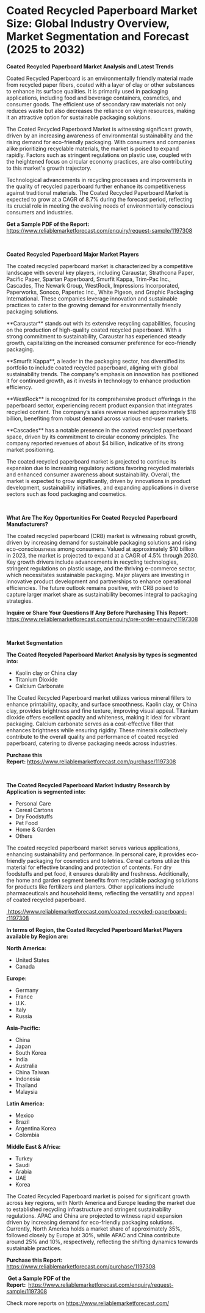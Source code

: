 <p><h1>Coated Recycled Paperboard Market Size: Global Industry Overview, Market Segmentation and Forecast (2025 to 2032)</h1></p><p><strong>Coated Recycled Paperboard Market Analysis and Latest Trends</strong></p>
<p><p>Coated Recycled Paperboard is an environmentally friendly material made from recycled paper fibers, coated with a layer of clay or other substances to enhance its surface qualities. It is primarily used in packaging applications, including food and beverage containers, cosmetics, and consumer goods. The efficient use of secondary raw materials not only reduces waste but also decreases the reliance on virgin resources, making it an attractive option for sustainable packaging solutions.</p><p>The Coated Recycled Paperboard Market is witnessing significant growth, driven by an increasing awareness of environmental sustainability and the rising demand for eco-friendly packaging. With consumers and companies alike prioritizing recyclable materials, the market is poised to expand rapidly. Factors such as stringent regulations on plastic use, coupled with the heightened focus on circular economy practices, are also contributing to this market's growth trajectory.</p><p>Technological advancements in recycling processes and improvements in the quality of recycled paperboard further enhance its competitiveness against traditional materials. The Coated Recycled Paperboard Market is expected to grow at a CAGR of 8.7% during the forecast period, reflecting its crucial role in meeting the evolving needs of environmentally conscious consumers and industries.</p></p>
<p><strong>Get a Sample PDF of the Report:&nbsp;</strong> <a href="https://www.reliablemarketforecast.com/enquiry/request-sample/1197308?utm_campaign=2308&utm_medium=2&utm_source=Github&utm_content=ia&utm_term=01042025&utm_id=coated-recycled-paperboard">https://www.reliablemarketforecast.com/enquiry/request-sample/1197308</a></p>
<p>&nbsp;</p>
<p><strong>Coated Recycled Paperboard Major Market Players</strong></p>
<p><p>The coated recycled paperboard market is characterized by a competitive landscape with several key players, including Caraustar, Strathcona Paper, Pacific Paper, Spartan Paperboard, Smurfit Kappa, Trim-Pac Inc., Cascades, The Newark Group, WestRock, Impressions Incorporated, Paperworks, Sonoco, Papertec Inc., White Pigeon, and Graphic Packaging International. These companies leverage innovation and sustainable practices to cater to the growing demand for environmentally friendly packaging solutions.</p><p>**Caraustar** stands out with its extensive recycling capabilities, focusing on the production of high-quality coated recycled paperboard. With a strong commitment to sustainability, Caraustar has experienced steady growth, capitalizing on the increased consumer preference for eco-friendly packaging.</p><p>**Smurfit Kappa**, a leader in the packaging sector, has diversified its portfolio to include coated recycled paperboard, aligning with global sustainability trends. The company's emphasis on innovation has positioned it for continued growth, as it invests in technology to enhance production efficiency.</p><p>**WestRock** is recognized for its comprehensive product offerings in the paperboard sector, experiencing recent product expansion that integrates recycled content. The company’s sales revenue reached approximately $18 billion, benefiting from robust demand across various end-user markets.</p><p>**Cascades** has a notable presence in the coated recycled paperboard space, driven by its commitment to circular economy principles. The company reported revenues of about $4 billion, indicative of its strong market positioning.</p><p>The coated recycled paperboard market is projected to continue its expansion due to increasing regulatory actions favoring recycled materials and enhanced consumer awareness about sustainability. Overall, the market is expected to grow significantly, driven by innovations in product development, sustainability initiatives, and expanding applications in diverse sectors such as food packaging and cosmetics.</p></p>
<p>&nbsp;</p>
<p><strong>What Are The Key Opportunities For Coated Recycled Paperboard Manufacturers?</strong></p>
<p><p>The coated recycled paperboard (CRB) market is witnessing robust growth, driven by increasing demand for sustainable packaging solutions and rising eco-consciousness among consumers. Valued at approximately $10 billion in 2023, the market is projected to expand at a CAGR of 4.5% through 2030. Key growth drivers include advancements in recycling technologies, stringent regulations on plastic usage, and the thriving e-commerce sector, which necessitates sustainable packaging. Major players are investing in innovative product development and partnerships to enhance operational efficiencies. The future outlook remains positive, with CRB poised to capture larger market share as sustainability becomes integral to packaging strategies.</p></p>
<p><strong>Inquire or Share Your Questions If Any Before Purchasing This Report:</strong> <a href="https://www.reliablemarketforecast.com/enquiry/pre-order-enquiry/1197308?utm_campaign=2308&utm_medium=2&utm_source=Github&utm_content=ia&utm_term=01042025&utm_id=coated-recycled-paperboard">https://www.reliablemarketforecast.com/enquiry/pre-order-enquiry/1197308</a></p>
<p>&nbsp;</p>
<p><strong>Market Segmentation</strong></p>
<p><strong>The Coated Recycled Paperboard Market Analysis by types is segmented into:</strong></p>
<p><ul><li>Kaolin clay or China clay</li><li>Titanium Dioxide</li><li>Calcium Carbonate</li></ul></p>
<p><p>The Coated Recycled Paperboard market utilizes various mineral fillers to enhance printability, opacity, and surface smoothness. Kaolin clay, or China clay, provides brightness and fine texture, improving visual appeal. Titanium dioxide offers excellent opacity and whiteness, making it ideal for vibrant packaging. Calcium carbonate serves as a cost-effective filler that enhances brightness while ensuring rigidity. These minerals collectively contribute to the overall quality and performance of coated recycled paperboard, catering to diverse packaging needs across industries.</p></p>
<p><strong>Purchase this Report:&nbsp;</strong><a href="https://www.reliablemarketforecast.com/purchase/1197308?utm_campaign=2308&utm_medium=2&utm_source=Github&utm_content=ia&utm_term=01042025&utm_id=coated-recycled-paperboard">https://www.reliablemarketforecast.com/purchase/1197308</a></p>
<p>&nbsp;</p>
<p><strong>The Coated Recycled Paperboard Market Industry Research by Application is segmented into:</strong></p>
<p><ul><li>Personal Care</li><li>Cereal Cartons</li><li>Dry Foodstuffs</li><li>Pet Food</li><li>Home & Garden</li><li>Others</li></ul></p>
<p><p>The coated recycled paperboard market serves various applications, enhancing sustainability and performance. In personal care, it provides eco-friendly packaging for cosmetics and toiletries. Cereal cartons utilize this material for effective branding and protection of contents. For dry foodstuffs and pet food, it ensures durability and freshness. Additionally, the home and garden segment benefits from recyclable packaging solutions for products like fertilizers and planters. Other applications include pharmaceuticals and household items, reflecting the versatility and appeal of coated recycled paperboard.</p></p>
<p><a href="https://www.reliablemarketforecast.com/coated-recycled-paperboard-r1197308?utm_campaign=2308&utm_medium=2&utm_source=Github&utm_content=ia&utm_term=01042025&utm_id=coated-recycled-paperboard">&nbsp;https://www.reliablemarketforecast.com/coated-recycled-paperboard-r1197308</a></p>
<p><strong>In terms of Region, the Coated Recycled Paperboard Market Players available by Region are:</strong></p>
<p>
    <p> <strong> North America: </strong>
        <ul>
            <li>United States</li>
            <li>Canada</li>
        </ul>
        </p> 
    <p> <strong> Europe: </strong>
        <ul>
            <li>Germany</li>
            <li>France</li>
            <li>U.K.</li>
            <li>Italy</li>
            <li>Russia</li>
        </ul>
        </p> 
    <p> <strong> Asia-Pacific: </strong>
        <ul>
            <li>China</li>
            <li>Japan</li>
            <li>South Korea</li>
            <li>India</li>
            <li>Australia</li>
            <li>China Taiwan</li>
            <li>Indonesia</li>
            <li>Thailand</li>
            <li>Malaysia</li>
        </ul>
        </p> 
    <p> <strong> Latin America: </strong>
        <ul>
            <li>Mexico</li>
            <li>Brazil</li>
            <li>Argentina Korea</li>
            <li>Colombia</li>
        </ul>
        </p> 
    <p> <strong> Middle East & Africa: </strong>
        <ul>
            <li>Turkey</li>
            <li>Saudi</li>
            <li>Arabia</li>
            <li>UAE</li>
            <li>Korea</li>
        </ul>
    </p>
    </p>
<p><p>The Coated Recycled Paperboard market is poised for significant growth across key regions, with North America and Europe leading the market due to established recycling infrastructure and stringent sustainability regulations. APAC and China are projected to witness rapid expansion driven by increasing demand for eco-friendly packaging solutions. Currently, North America holds a market share of approximately 35%, followed closely by Europe at 30%, while APAC and China contribute around 25% and 10%, respectively, reflecting the shifting dynamics towards sustainable practices.</p></p>
<p><strong>Purchase this Report: </strong><a href="https://www.reliablemarketforecast.com/purchase/1197308?utm_campaign=2308&utm_medium=2&utm_source=Github&utm_content=ia&utm_term=01042025&utm_id=coated-recycled-paperboard">https://www.reliablemarketforecast.com/purchase/1197308</a></p>
<p>&nbsp;<strong>Get a Sample PDF of the Report:&nbsp;&nbsp;</strong><a href="https://www.reliablemarketforecast.com/enquiry/request-sample/1197308?utm_campaign=2308&utm_medium=2&utm_source=Github&utm_content=ia&utm_term=01042025&utm_id=coated-recycled-paperboard">https://www.reliablemarketforecast.com/enquiry/request-sample/1197308</a></p>
<p><strong></strong></p>
<p>Check more reports on <a href="https://www.reliablemarketforecast.com/?utm_campaign=2308&utm_medium=2&utm_source=Github&utm_content=ia&utm_term=01042025&utm_id=coated-recycled-paperboard">https://www.reliablemarketforecast.com/</a></p>
